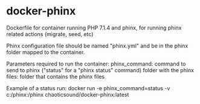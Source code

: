 # docker-phinx
Dockerfile for container running PHP 7.1.4 and phinx, for running phinx related actions (migrate, seed, etc)

Phinx configuration file should be named "phinx.yml" and be in the phinx folder mapped to the container.

Parameters required to run the container:
phinx_command: command to send to phinx ("status" for a "phinx status" command)
folder with the phinx files: folder that contains the phinx files

Example of a status run:
docker run -e phinx_command=status -v c:/phinx:/phinx chaoticsound/docker-phinx:latest